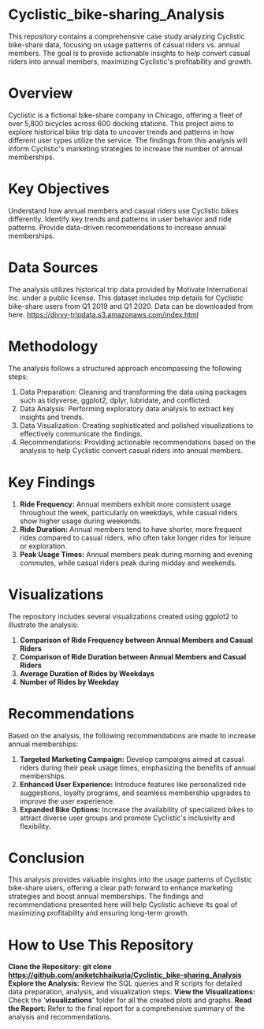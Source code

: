 # Cyclistic_bike-sharing_Analysis
This repository contains a comprehensive case study analyzing Cyclistic bike-share data, focusing on usage patterns of casual riders vs. annual members. The goal is to provide actionable insights to help convert casual riders into annual members, maximizing Cyclistic's profitability and growth.

# Overview
Cyclistic is a fictional bike-share company in Chicago, offering a fleet of over 5,800 bicycles across 600 docking stations. This project aims to explore historical bike trip data to uncover trends and patterns in how different user types utilize the service. The findings from this analysis will inform Cyclistic's marketing strategies to increase the number of annual memberships.

# Key Objectives
Understand how annual members and casual riders use Cyclistic bikes differently.
Identify key trends and patterns in user behavior and ride patterns.
Provide data-driven recommendations to increase annual memberships.

# Data Sources
The analysis utilizes historical trip data provided by Motivate International Inc. under a public license. This dataset includes trip details for Cyclistic bike-share users from Q1 2019 and Q1 2020. Data can be downloaded from here. https://divvy-tripdata.s3.amazonaws.com/index.html

# Methodology
The analysis follows a structured approach encompassing the following steps:
1. Data Preparation: Cleaning and transforming the data using packages such as tidyverse, ggplot2, dplyr, lubridate, and conflicted.
2. Data Analysis: Performing exploratory data analysis to extract key insights and trends.
3. Data Visualization: Creating sophisticated and polished visualizations to effectively communicate the findings.
4. Recommendations: Providing actionable recommendations based on the analysis to help Cyclistic convert casual riders into annual members.

# Key Findings
1. **Ride Frequency:** Annual members exhibit more consistent usage throughout the week, particularly on weekdays, while casual riders show higher usage during weekends.
2. **Ride Duration:** Annual members tend to have shorter, more frequent rides compared to casual riders, who often take longer rides for leisure or exploration.
3. **Peak Usage Times:** Annual members peak during morning and evening commutes, while casual riders peak during midday and weekends.

# Visualizations
The repository includes several visualizations created using ggplot2 to illustrate the analysis:
1. **Comparison of Ride Frequency between Annual Members and Casual Riders**
2. **Comparison of Ride Duration between Annual Members and Casual Riders**
3. **Average Duration of Rides by Weekdays**
4. **Number of Rides by Weekday**

# Recommendations
Based on the analysis, the following recommendations are made to increase annual memberships:

1. **Targeted Marketing Campaign:** Develop campaigns aimed at casual riders during their peak usage times, emphasizing the benefits of annual memberships.
2. **Enhanced User Experience:** Introduce features like personalized ride suggestions, loyalty programs, and seamless membership upgrades to improve the user experience.
3. **Expanded Bike Options:** Increase the availability of specialized bikes to attract diverse user groups and promote Cyclistic's inclusivity and flexibility.

# Conclusion
This analysis provides valuable insights into the usage patterns of Cyclistic bike-share users, offering a clear path forward to enhance marketing strategies and boost annual memberships. The findings and recommendations presented here will help Cyclistic achieve its goal of maximizing profitability and ensuring long-term growth.

# How to Use This Repository
**Clone the Repository: git clone https://github.com/aniketchhaikuria/Cyclistic_bike-sharing_Analysis**
**Explore the Analysis:** Review the SQL queries and R scripts for detailed data preparation, analysis, and visualization steps.
**View the Visualizations:** Check the '**visualizations**' folder for all the created plots and graphs.
**Read the Report:** Refer to the final report for a comprehensive summary of the analysis and recommendations.